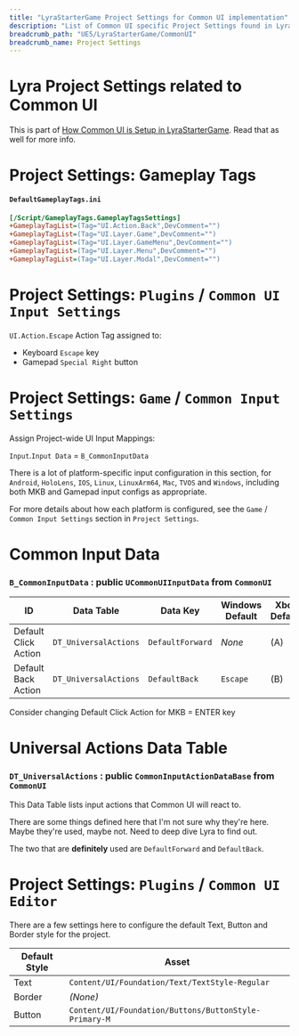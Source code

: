 ```yaml
---
title: "LyraStarterGame Project Settings for Common UI implementation"
description: "List of Common UI specific Project Settings found in LyraStarterGame"
breadcrumb_path: "UE5/LyraStarterGame/CommonUI"
breadcrumb_name: Project Settings
---
```



# Lyra Project Settings related to Common UI

This is part of [How Common UI is Setup in LyraStarterGame](./).
Read that as well for more info.


# Project Settings: Gameplay Tags

#### `DefaultGameplayTags.ini`

```ini
[/Script/GameplayTags.GameplayTagsSettings]
+GameplayTagList=(Tag="UI.Action.Back",DevComment="")
+GameplayTagList=(Tag="UI.Layer.Game",DevComment="")
+GameplayTagList=(Tag="UI.Layer.GameMenu",DevComment="")
+GameplayTagList=(Tag="UI.Layer.Menu",DevComment="")
+GameplayTagList=(Tag="UI.Layer.Modal",DevComment="")
```


# Project Settings: `Plugins` / `Common UI Input Settings`

`UI.Action.Escape` Action Tag assigned to:

- Keyboard `Escape` key
- Gamepad `Special Right` button


# Project Settings: `Game` / `Common Input Settings`

Assign Project-wide UI Input Mappings:

`Input`.`Input Data` = `B_CommonInputData`

There is a lot of platform-specific input configuration in this section, for
`Android`, `HoloLens`, `IOS`, `Linux`, `LinuxArm64`, `Mac`, `TVOS` and `Windows`,
including both MKB and Gamepad input configs as appropriate.

For more details about how each platform is configured, see the
`Game` / `Common Input Settings`
section in `Project Settings`.


# Common Input Data
### `B_CommonInputData` : public `UCommonUIInputData` from `CommonUI`

| ID                   | Data Table            | Data Key         | Windows Default | Xbox Default | PS Default |
|----------------------|-----------------------|------------------|-----------------|--------------|------------|
| Default Click Action | `DT_UniversalActions` | `DefaultForward` | *None*          | (A)          | (O)        |
| Default Back Action  | `DT_UniversalActions` | `DefaultBack`    | `Escape`        | (B)          | (X)        |


Consider changing Default Click Action for MKB = ENTER key


# Universal Actions Data Table
### `DT_UniversalActions` : public `CommonInputActionDataBase` from `CommonUI`

This Data Table lists input actions that Common UI will react to.

There are some things defined here that I'm not sure why they're here.
Maybe they're used, maybe not.  Need to deep dive Lyra to find out.

The two that are **definitely** used are `DefaultForward` and `DefaultBack`.


# Project Settings: `Plugins` / `Common UI Editor`

There are a few settings here to configure the default Text, Button and Border style for the project.

| Default Style | Asset                                                 |
|---------------|-------------------------------------------------------|
| Text          | `Content/UI/Foundation/Text/TextStyle-Regular`        |
| Border        | *(None)*                                              |
| Button        | `Content/UI/Foundation/Buttons/ButtonStyle-Primary-M` |
